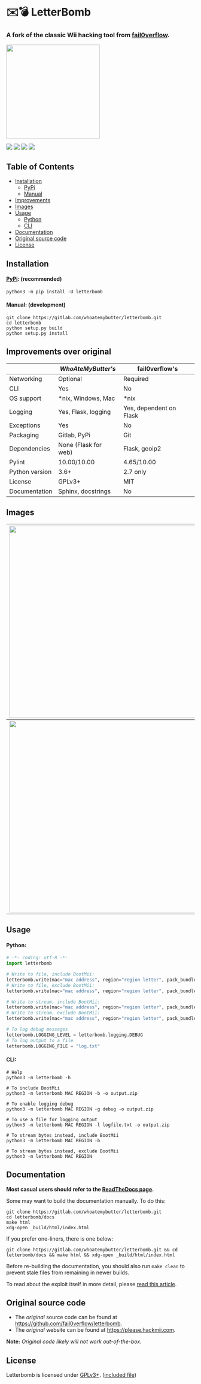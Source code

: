 # ✉️💣 LetterBomb

<p align="center">

<h3>A fork of the classic Wii hacking tool from <a href="https://github.com/fail0verflow">fail0verflow</a>.</h3>

<a href="https://gitlab.com/whoatemybutter/letterbomb"><img src="https://i.imgur.com/llzHJiw.png" width="250" align="center"/></a>

<a href="https://gitlab.com/whoatemybutter/letterbomb/-/pipelines"><img src="https://img.shields.io/gitlab/pipeline/whoatemybutter/letterbomb/master?label=ci%2Fcd&style=for-the-badge"></a>
<a href="https://letterbomb.rtfd.io"><img src="https://img.shields.io/readthedocs/letterbomb?style=for-the-badge"></a>
<a href="https://pypi.org/project/letterbomb"><img src="https://img.shields.io/pypi/dd/letterbomb?style=for-the-badge"></a>
<a href="https://pypi.org/project/letterbomb"><img src="https://img.shields.io/pypi/v/letterbomb?style=for-the-badge"></a>

</p>

## Table of Contents

- [Installation](#installation)
    - [PyPi](#pypihttpspypiorgprojectletterbomb-recommended)
    - [Manual](#manual-development)
- [Improvements](#improvements-over-original)
- [Images](#images)
- [Usage](#usage)
    - [Python](#python)
    - [CLI](#cli)
- [Documentation](#documentation)
- [Original source code](#original-source-code)
- [License](#license)

## Installation

#### [PyPi](https://pypi.org/project/letterbomb): **(recommended)**
```shell script
python3 -m pip install -U letterbomb
```

#### Manual: **(development)**
```shell script
git clone https://gitlab.com/whoatemybutter/letterbomb.git
cd letterbomb
python setup.py build
python setup.py install
```

## Improvements over original

|                   | *WhoAteMyButter's*  | fail0verflow's          |
|-------------------|---------------------|-------------------------|
| Networking        | Optional            | Required                |
| CLI               | Yes                 | No                      |
| OS support        | *nix, Windows, Mac  | *nix                    |
| Logging           | Yes, Flask, logging | Yes, dependent on Flask |
| Exceptions        | Yes                 | No                      |
| Packaging         | Gitlab, PyPi        | Git                     |
| Dependencies      | None (Flask for web)| Flask, geoip2           |
| Pylint            | 10.00/10.00         | 4.65/10.00              |
| Python version    | 3.6+                | 2.7 only                |
| License           | GPLv3+              | MIT                     |
| Documentation     | Sphinx, docstrings  | No                      |

## Images

|<img src="https://i.imgur.com/LjZh24c.png" width=512 />|<img src="https://i.imgur.com/SCh2cJV.png" width=512 />|<img src="https://i.imgur.com/YYG9XnU.png" width=512 />|
|---|---|---|
|<img src="https://i.imgur.com/B1Wb2uo.png" width=512 />|<img src="https://i.imgur.com/yNqJJsT.png" width=512 />|<img src="https://i.imgur.com/CmDyovg.png" width=512 />|

## Usage

#### Python:

```python
# -*- coding: utf-8 -*-
import letterbomb

# Write to file, include BootMii:
letterbomb.write(mac="mac address", region="region letter", pack_bundle=True, output_file="letterbomb.zip")
# Write to file, exclude BootMii:
letterbomb.write(mac="mac address", region="region letter", pack_bundle=False, output_file="letterbomb.zip")

# Write to stream, include BootMii:
letterbomb.write(mac="mac address", region="region letter", pack_bundle=True)
# Write to stream, exclude BootMii:
letterbomb.write(mac="mac address", region="region letter", pack_bundle=False)

# To log debug messages
letterbomb.LOGGING_LEVEL = letterbomb.logging.DEBUG
# To log output to a file
letterbomb.LOGGING_FILE = "log.txt"
```

#### CLI:

```shell script
# Help
python3 -m letterbomb -h

# To include BootMii
python3 -m letterbomb MAC REGION -b -o output.zip

# To enable logging debug
python3 -m letterbomb MAC REGION -g debug -o output.zip

# To use a file for logging output
python3 -m letterbomb MAC REGION -l logfile.txt -o output.zip

# To stream bytes instead, include BootMii
python3 -m letterbomb MAC REGION -b

# To stream bytes instead, exclude BootMii
python3 -m letterbomb MAC REGION
```

## Documentation

**Most casual users should refer to the [ReadTheDocs page](https://letterbomb.rtfd.io).**

Some may want to build the documentation manually. To do this:

```shell script
git clone https://gitlab.com/whoatemybutter/letterbomb.git
cd letterbomb/docs
make html
xdg-open _build/html/index.html
```

If you prefer one-liners, there is one below:

```shell script
git clone https://gitlab.com/whoatemybutter/letterbomb.git && cd letterbomb/docs && make html && xdg-open _build/html/index.html
```

Before re-building the documentation, you should also run `make clean` to prevent stale files from remaining in newer builds.

To read about the exploit itself in more detail, please [read this article](https://wiibrew.org/wiki/LetterBomb).

## Original source code

* The *original* source code can be found at https://github.com/fail0verflow/letterbomb.
* The *original* website can be found at https://please.hackmii.com.

**Note:** *Original code likely will not work out-of-the-box.*

## License

Letterbomb is licensed under [GPLv3+](https://www.gnu.org/licenses/gpl-3.0.txt). ([included file](https://gitlab.com/whoatemybutter/letterbomb/-/raw/master/LICENSE.txt))
